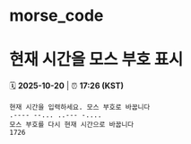# morse_code
# 현재 시간을 모스 부호 표시
<!-- MORSE_TIME_START -->
🗓️ **2025-10-20** | ⏰ **17:26 (KST)**

```
현재 시간을 입력하세요. 모스 부호로 바꿉니다
.---- --... ..--- -....
모스 부호를 다시 현재 시간으로 바꿉니다
1726
```
<!-- MORSE_TIME_END -->
